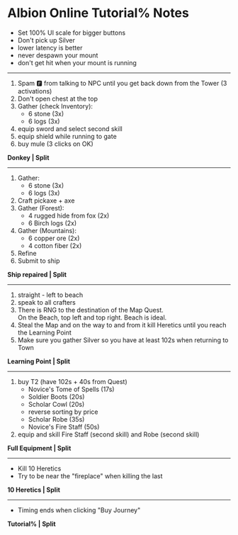# Albion Online Tutorial% Notes

- Set 100% UI scale for bigger buttons
- Don't pick up Silver
- lower latency is better
- never despawn your mount
- don't get hit when your mount is running

---

1. Spam 🅵 from talking to NPC until you get back down from the Tower (3 activations)
2. Don't open chest at the top
3. Gather (check Inventory):
    - 6 stone (3x)
    - 6 logs (3x)
4. equip sword and select second skill
5. equip shield while running to gate
6. buy mule (3 clicks on OK)

**Donkey | Split**

---

1. Gather:
    - 6 stone (3x)
    - 6 logs (3x)
2. Craft pickaxe + axe
3. Gather (Forest):
    - 4 rugged hide from fox (2x)
    - 6 Birch logs (2x)
4. Gather (Mountains):
    - 6 copper ore (2x)
    - 4 cotton fiber (2x)
5. Refine
6. Submit to ship

**Ship repaired | Split**

---

1. straight - left to beach
2. speak to all crafters
3. There is RNG to the destination of the Map Quest.  
   On the Beach, top left and top right. Beach is ideal.
4. Steal the Map and on the way to and from it kill Heretics until you reach the Learning Point
5. Make sure you gather Silver so you have at least 102s when returning to Town

**Learning Point | Split**

---

1. buy T2 (have 102s + 40s from Quest)
    - Novice's Tome of Spells (17s)
    - Soldier Boots (20s)
    - Scholar Cowl (20s)
    - reverse sorting by price
    - Scholar Robe (35s)
    - Novice's Fire Staff (50s)
2. equip and skill Fire Staff (second skill) and Robe (second skill)

**Full Equipment | Split**

---

- Kill 10 Heretics
- Try to be near the "fireplace" when killing the last

**10 Heretics | Split**

---

- Timing ends when clicking "Buy Journey"

**Tutorial% | Split**
